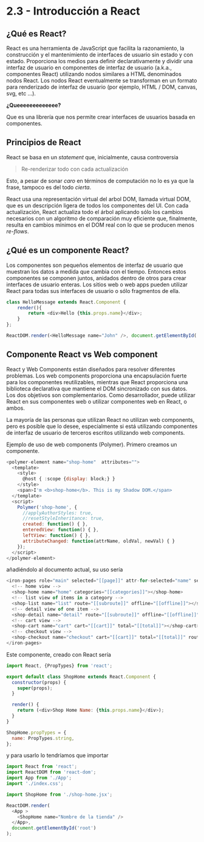 # 2.3 - Introducción a React

## ¿Qué es React?

React es una herramienta de JavaScript que facilita la razonamiento, la construcción y el mantenimiento de interfaces de usuario sin estado y con estado. Proporciona los medios para definir declarativamente y dividir una interfaz de usuario en componentes de interfaz de usuario \(a.k.a., componentes React\) utilizando nodos similares a HTML denominados nodos React. Los nodos React eventualmente se transforman en un formato para renderizado de interfaz de usuario \(por ejemplo, HTML / DOM, canvas, svg, etc ...\).

**¿Queeeeeeeeeeeee?**

Que es una librería que nos permite crear interfaces de usuarios basada en componentes.

## Principios de React

React se basa en un _statement_ que, inicialmente, causa controversia

> Re-renderizar todo con cada actualización

Esto, a pesar de sonar _caro_ en términos de computación no lo es ya que la frase, tampoco es del todo _cierta_.

React usa una representación virtual del arbol DOM, llamada virtual DOM, que es un descripción ligera de todos los componentes del UI. Con cada actualización, React actualiza todo el árbol aplicando sólo los cambios necesarios con un algoritmo de comparación muy eficiente que, finalmente, resulta en cambios mínimos en el DOM real con lo que se producen menos _re-flows_.

## ¿Qué es un componente React?

Los componentes son pequeños elementos de interfaz de usuario que muestran los datos a medida que cambia con el tiempo. Entonces estos componentes se componen juntos, anidados dentro de otros para crear interfaces de usuario enteras. Los sitios web o web apps pueden utilizar React para todas sus interfaces de usuario o sólo fragmentos de ella.

```javascript
class HelloMessage extends React.Component {
    render(){
        return <div>Hello {this.props.name}</div>;
    }
};

ReactDOM.render(<HelloMessage name="John" />, document.getElementById('app'));
```

## Componente React vs Web component

React y Web Components están diseñados para resolver diferentes problemas. Los web components proporciona una encapsulación fuerte para los componentes reutilizables, mientras que React proporciona una biblioteca declarativa que mantiene el DOM sincronizado con sus datos. Los dos objetivos son complementarios. Como desarrollador, puede utilizar React en sus componentes web o utilizar componentes web en React, o ambos.

La mayoría de las personas que utilizan React no utilizan web components, pero es posible que lo desee, especialmente si está utilizando componentes de interfaz de usuario de terceros escritos utilizando web components.

Ejemplo de uso de web components \(Polymer\). Primero creamos un componente.

```javascript
<polymer-element name="shop-home"  attributes="">
  <template>
    <style>
      @host { :scope {display: block;} }
    </style>
    <span>I'm <b>shop-home</b>. This is my Shadow DOM.</span>
  </template>
  <script>
    Polymer('shop-home', {
      //applyAuthorStyles: true,
      //resetStyleInheritance: true,
      created: function() { },
      enteredView: function() { },
      leftView: function() { },
      attributeChanged: function(attrName, oldVal, newVal) { }
    });
  </script>
</polymer-element>
```

añadiéndolo al documento actual, su uso sería

```javascript
<iron-pages role="main" selected="[[page]]" attr-for-selected="name" selected-attribute="visible">
  <!-- home view -->
  <shop-home name="home" categories="[[categories]]"></shop-home>
  <!-- list view of items in a category -->
  <shop-list name="list" route="[[subroute]]" offline="[[offline]]"></shop-list>
  <!-- detail view of one item -->
  <shop-detail name="detail" route="[[subroute]]" offline="[[offline]]"></shop-detail>
  <!-- cart view -->
  <shop-cart name="cart" cart="[[cart]]" total="[[total]]"></shop-cart>
  <!-- checkout view -->
  <shop-checkout name="checkout" cart="[[cart]]" total="[[total]]" route="{{subroute}}"></shop-checkout>
</iron-pages>
```

Este componente, creado con React sería

```javascript
import React, {PropTypes} from 'react';

export default class ShopHome extends React.Component {
  constructor(props) {
    super(props);
  }

  render() {
    return (<div>Shop Home Name: {this.props.name}</div>);
  }
}

ShopHome.propTypes = {
  name: PropTypes.string,
};
```

y para usarlo lo tendríamos que importar

```javascript
import React from 'react';
import ReactDOM from 'react-dom';
import App from './App';
import './index.css';

import ShopHome from './shop-home.jsx';

ReactDOM.render(
  <App >
    <ShopHome name="Nombre de la tienda" />
  </App>,
  document.getElementById('root')
);
```

